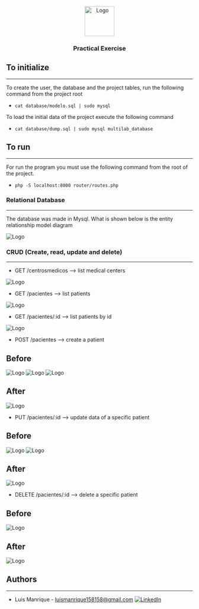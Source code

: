 <a name="readme-top"></a>


<!-- PROJECT LOGO -->
<br />
<div align="center">
  <a href="https://github.com/luismch158158/Assignment_by_projects">
    <img src="images/ingenieria.png" alt="Logo" width="80" height="80">
  </a>

<h3 align="center">Practical Exercise</h3>


</div>

## To initialize
---
To create the user, the database and the project tables, run the following command from the project root

- `cat database/modelo.sql | sudo mysql`

To load the initial data of the project execute the following command

- `cat database/dump.sql | sudo mysql multilab_database`

## To run
---
For run the program you must use the following command from the root of the project.
- `php -S localhost:8000 router/routes.php`


### Relational Database
---
The database was made in Mysql. What is shown below is the entity relationship model diagram




<img src="images/database_mysql.JPG" alt="Logo">






### CRUD (Create, read, update and delete)
---

- GET /centrosmedicos --> list medical centers


<img src="images/ejercicio_1.JPG" alt="Logo">

- GET /pacientes --> list patients

<img src="images/pacientes.JPG" alt="Logo">

- GET /pacientes/:id --> list patients by id

<img src="images/pacientes_by_id.JPG" alt="Logo">


- POST /pacientes --> create a patient

Before
---
<img src="images/pacientes.JPG" alt="Logo">

<img src="images/agregar_nuevo_paciente.JPG" alt="Logo">

<img src="images/agregar_nuevo_paciente_2.JPG" alt="Logo">


After
---
<img src="images/agregar_nuevo_paciente_3.JPG" alt="Logo">


- PUT /pacientes/:id --> update data of a specific patient

Before
---
<img src="images/agregar_nuevo_paciente_3.JPG" alt="Logo">

<img src="images/actualizar_paciente.JPG" alt="Logo">

After
---
<img src="images/actualizar_paciente_2.JPG" alt="Logo">


- DELETE /pacientes/:id --> delete a specific patient

Before
---
<img src="images/eliminar_paciente.JPG" alt="Logo">

After
---
<img src="images/eliminar_paciente_2.JPG" alt="Logo">


## Authors
---

- Luis Manrique - <luismanrique158158@gmail.com> [![LinkedIn][linkedin-shield]][linkedin-url-luis]

[linkedin-shield]: https://img.shields.io/badge/-LinkedIn-black.svg?style=for-the-badge&logo=linkedin&colorB=555
[linkedin-url-luis]: https://www.linkedin.com/in/luis-manrique158158/